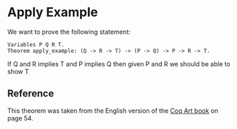 # Apply Example

We want to prove the following statement:

```coq
Variables P Q R T.
Theorem apply_example: (Q -> R -> T) -> (P -> Q) -> P -> R -> T.
```

If Q and R implies T
and P implies Q
then given P and R
we should be able to show T

## Reference

This theorem was taken from the English version of the [Coq Art book](https://www.labri.fr/perso/casteran/CoqArt/) on page 54.
